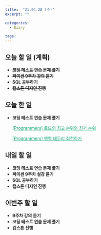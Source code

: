 ```yaml
---
title:  "21.04.28 (수)"
excerpt: ""

categories:
  - Diary

tags:
---
```


## 오늘 할 일 (계획)

- **~~코딩 테스트 연습 문제 풀기~~**
- ~~**파이썬 9주차 강의 듣기**~~
- **SQL 공부하기**
- ~~**캡스톤 디자인 진행**~~


## 오늘 한 일

- **코딩 테스트 연습 문제 풀기**

  <a href="https://nam-ki-bok.github.io/quiz/Quiz_77484/" style="color:#0FA678">[Programmers] 로또의 최고 순위와 최저 순위</a>
  
  <a href="https://nam-ki-bok.github.io/quiz/Quiz_77485/" style="color:#0FA678">[Programmers] 행렬 테두리 회전하기</a>


##  내일 할 일

- **코딩 테스트 연습 문제 풀기**
- **파이썬 9주차 실강 듣기**
- **SQL 공부하기**
- **캡스톤 디자인 진행**

## 이번주 할 일

- **9주차 강의 듣기**
- **코딩 테스트 연습 문제 풀기**
- **캡스톤 진행**

<br>